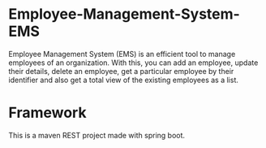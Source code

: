 # Employee-Management-System-EMS
Employee Management System (EMS) is an efficient tool to manage employees of an organization. With this, you can add an employee, update their details, 
delete an employee, get a particular employee by their identifier and also get a total view of the existing employees as a list.

# Framework
This is a maven REST project made with spring boot.
